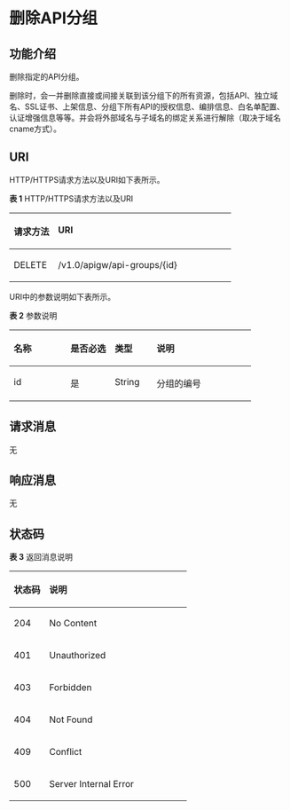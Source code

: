 # 删除API分组<a name="apig-zh-api-180713018"></a>

## 功能介绍<a name="section39839947"></a>

删除指定的API分组。

删除时，会一并删除直接或间接关联到该分组下的所有资源，包括API、独立域名、SSL证书、上架信息、分组下所有API的授权信息、编排信息、白名单配置、认证增强信息等等。并会将外部域名与子域名的绑定关系进行解除（取决于域名cname方式）。

## URI<a name="section23015206"></a>

HTTP/HTTPS请求方法以及URI如下表所示。

**表 1**  HTTP/HTTPS请求方法以及URI

<a name="table33561337"></a>
<table><thead align="left"><tr id="row12491901"><th class="cellrowborder" valign="top" width="20%" id="mcps1.2.3.1.1"><p id="p5211088"><a name="p5211088"></a><a name="p5211088"></a>请求方法</p>
</th>
<th class="cellrowborder" valign="top" width="80%" id="mcps1.2.3.1.2"><p id="p19444963"><a name="p19444963"></a><a name="p19444963"></a>URI</p>
</th>
</tr>
</thead>
<tbody><tr id="row31538142"><td class="cellrowborder" valign="top" width="20%" headers="mcps1.2.3.1.1 "><p id="p4452714"><a name="p4452714"></a><a name="p4452714"></a>DELETE</p>
</td>
<td class="cellrowborder" valign="top" width="80%" headers="mcps1.2.3.1.2 "><p id="p25125550"><a name="p25125550"></a><a name="p25125550"></a>/v1.0/apigw/api-groups/{id}</p>
</td>
</tr>
</tbody>
</table>

URI中的参数说明如下表所示。

**表 2**  参数说明

<a name="table21903699"></a>
<table><thead align="left"><tr id="row27881548"><th class="cellrowborder" valign="top" width="23.46765323467653%" id="mcps1.2.5.1.1"><p id="p43812907"><a name="p43812907"></a><a name="p43812907"></a>名称</p>
</th>
<th class="cellrowborder" valign="top" width="18.36816318368163%" id="mcps1.2.5.1.2"><p id="p59184603"><a name="p59184603"></a><a name="p59184603"></a>是否必选</p>
</th>
<th class="cellrowborder" valign="top" width="17.348265173482652%" id="mcps1.2.5.1.3"><p id="p29223556"><a name="p29223556"></a><a name="p29223556"></a>类型</p>
</th>
<th class="cellrowborder" valign="top" width="40.815918408159185%" id="mcps1.2.5.1.4"><p id="p18297805"><a name="p18297805"></a><a name="p18297805"></a>说明</p>
</th>
</tr>
</thead>
<tbody><tr id="row5727198"><td class="cellrowborder" valign="top" width="23.46765323467653%" headers="mcps1.2.5.1.1 "><p id="p61249888"><a name="p61249888"></a><a name="p61249888"></a>id</p>
</td>
<td class="cellrowborder" valign="top" width="18.36816318368163%" headers="mcps1.2.5.1.2 "><p id="p62293882"><a name="p62293882"></a><a name="p62293882"></a>是</p>
</td>
<td class="cellrowborder" valign="top" width="17.348265173482652%" headers="mcps1.2.5.1.3 "><p id="p12639701"><a name="p12639701"></a><a name="p12639701"></a>String</p>
</td>
<td class="cellrowborder" valign="top" width="40.815918408159185%" headers="mcps1.2.5.1.4 "><p id="p17182873"><a name="p17182873"></a><a name="p17182873"></a>分组的编号</p>
</td>
</tr>
</tbody>
</table>

## 请求消息<a name="section5810268"></a>

无

## 响应消息<a name="section869665"></a>

无

## 状态码<a name="section52292412"></a>

**表 3**  返回消息说明

<a name="table61047417"></a>
<table><thead align="left"><tr id="row36318009"><th class="cellrowborder" valign="top" width="20%" id="mcps1.2.3.1.1"><p id="p56077582"><a name="p56077582"></a><a name="p56077582"></a>状态码</p>
</th>
<th class="cellrowborder" valign="top" width="80%" id="mcps1.2.3.1.2"><p id="p45990271"><a name="p45990271"></a><a name="p45990271"></a>说明</p>
</th>
</tr>
</thead>
<tbody><tr id="row34224502"><td class="cellrowborder" valign="top" width="20%" headers="mcps1.2.3.1.1 "><p id="p20721240"><a name="p20721240"></a><a name="p20721240"></a>204</p>
</td>
<td class="cellrowborder" valign="top" width="80%" headers="mcps1.2.3.1.2 "><p id="p13445195614478"><a name="p13445195614478"></a><a name="p13445195614478"></a>No Content</p>
</td>
</tr>
<tr id="row6290062"><td class="cellrowborder" valign="top" width="20%" headers="mcps1.2.3.1.1 "><p id="p39733023"><a name="p39733023"></a><a name="p39733023"></a>401</p>
</td>
<td class="cellrowborder" valign="top" width="80%" headers="mcps1.2.3.1.2 "><p id="p64258296"><a name="p64258296"></a><a name="p64258296"></a>Unauthorized</p>
</td>
</tr>
<tr id="row41453760"><td class="cellrowborder" valign="top" width="20%" headers="mcps1.2.3.1.1 "><p id="p2311385"><a name="p2311385"></a><a name="p2311385"></a>403</p>
</td>
<td class="cellrowborder" valign="top" width="80%" headers="mcps1.2.3.1.2 "><p id="p13949586"><a name="p13949586"></a><a name="p13949586"></a>Forbidden</p>
</td>
</tr>
<tr id="row7278408"><td class="cellrowborder" valign="top" width="20%" headers="mcps1.2.3.1.1 "><p id="p52680147"><a name="p52680147"></a><a name="p52680147"></a>404</p>
</td>
<td class="cellrowborder" valign="top" width="80%" headers="mcps1.2.3.1.2 "><p id="p39233519"><a name="p39233519"></a><a name="p39233519"></a>Not Found</p>
</td>
</tr>
<tr id="row17557355"><td class="cellrowborder" valign="top" width="20%" headers="mcps1.2.3.1.1 "><p id="p12859618"><a name="p12859618"></a><a name="p12859618"></a>409</p>
</td>
<td class="cellrowborder" valign="top" width="80%" headers="mcps1.2.3.1.2 "><p id="p34996158"><a name="p34996158"></a><a name="p34996158"></a>Conflict</p>
</td>
</tr>
<tr id="row46529974"><td class="cellrowborder" valign="top" width="20%" headers="mcps1.2.3.1.1 "><p id="p10831524"><a name="p10831524"></a><a name="p10831524"></a>500</p>
</td>
<td class="cellrowborder" valign="top" width="80%" headers="mcps1.2.3.1.2 "><p id="p4938218"><a name="p4938218"></a><a name="p4938218"></a>Server Internal Error</p>
</td>
</tr>
</tbody>
</table>

